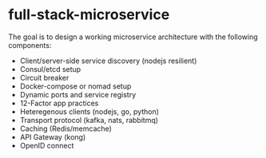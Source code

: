 # full-stack-microservice

The goal is to design a working microservice architecture with the following components:

- Client/server-side service discovery (nodejs resilient)
- Consul/etcd setup
- Circuit breaker
- Docker-compose or nomad setup
- Dynamic ports and service registry
- 12-Factor app practices
- Heteregenous clients (nodejs, go, python)
- Transport protocol (kafka, nats, rabbitmq)
- Caching (Redis/memcache)
- API Gateway (kong)
- OpenID connect